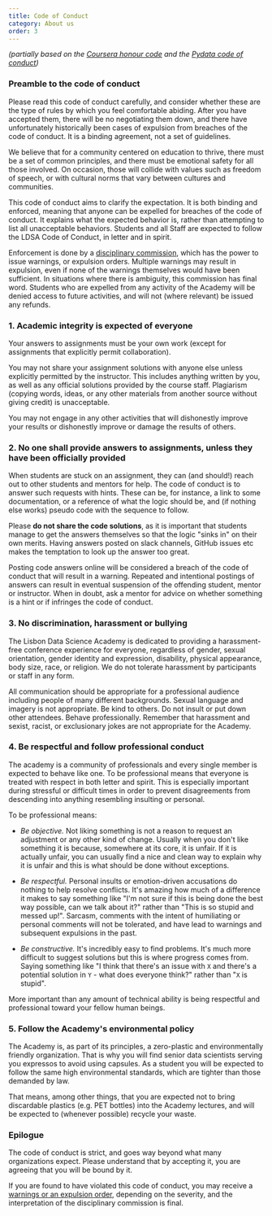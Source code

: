 ```yaml
---
title: Code of Conduct 
category: About us
order: 3
---
```


_(partially based on the [Coursera honour code](https://learner.coursera.help/hc/en-us/articles/209818863-Coursera-Honor-Code) and the [Pydata code of conduct](https://pydata.org/code-of-conduct.html))_

### Preamble to the code of conduct

Please read this code of conduct carefully, and consider whether these are the type of rules by which you feel comfortable abiding. After you have accepted them, there will be no negotiating them down, and there have unfortunately historically been cases of expulsion from breaches of the code of conduct. It is a binding agreement, not a set of guidelines. 

We believe that for a community centered on education to thrive, there must be a set of common principles, and there must be emotional safety for all those involved. On occasion, those will collide with values such as freedom of speech, or with cultural norms that vary between cultures and communities. 

This code of conduct aims to clarify the expectation. It is both binding and enforced, meaning that anyone can be expelled for breaches of the code of conduct. It explains what the expected behavior is, rather than attempting to list all unacceptable behaviors. Students and all Staff are expected to follow the LDSA Code of Conduct, in letter and in spirit. 

Enforcement is done by a [disciplinary commission](pages/Disciplinary-action#disciplinary-commission), which has the power to issue warnings, or expulsion orders. Multiple warnings may result in expulsion, even if none of the warnings themselves would have been sufficient. In situations where there is ambiguity, this commission has final word. Students who are expelled from any activity of the Academy will be denied access to future activities, and will not (where relevant) be issued any refunds. 

### 1. Academic integrity is expected of everyone 
Your answers to assignments must be your own work (except for assignments that explicitly permit collaboration).

You may not share your assignment solutions with anyone else unless explicitly permitted by the instructor. This includes anything written by you, as well as any official solutions provided by the course staff. Plagiarism (copying words, ideas, or any other materials from another source without giving credit) is unacceptable.

You may not engage in any other activities that will dishonestly improve your results or dishonestly improve or damage the results of others. 

### 2. No one shall provide answers to assignments, unless they have been officially provided 
When students are stuck on an assignment, they can (and should!) reach out to other students and mentors for help. The code of conduct is to answer such requests with hints. These can be, for instance, a link to some documentation, or a reference of what the logic should be, and (if nothing else works) pseudo code with the sequence to follow.

Please **do not share the code solutions**, as it is important that students manage to get the answers themselves so that the logic "sinks in" on their own merits. Having answers posted on slack channels, GitHub issues etc makes the temptation to look up the answer too great. 

Posting code answers online will be considered a breach of the code of conduct that will result in a warning. Repeated and intentional postings of answers can result in eventual suspension of the offending student, mentor or instructor. When in doubt, ask a mentor for advice on whether something is a hint or if infringes the code of conduct.  

### 3. No discrimination, harassment or bullying 
The Lisbon Data Science Academy is dedicated to providing a harassment-free conference experience for everyone, regardless of gender, sexual orientation, gender identity and expression, disability, physical appearance, body size, race, or religion. We do not tolerate harassment by participants or staff in any form.

All communication should be appropriate for a professional audience including people of many different backgrounds. Sexual language and imagery is not appropriate. Be kind to others. Do not insult or put down other attendees. Behave professionally. Remember that harassment and sexist, racist, or exclusionary jokes are not appropriate for the Academy. 

### 4. Be respectful and follow professional conduct

The academy is a community of professionals and every single member is expected to behave like one. To be professional means that everyone is treated with respect in both letter and spirit. This is especially important during stressful or difficult times in order to prevent disagreements from descending into anything resembling insulting or personal. 

To be professional means:

- *Be objective.* Not liking something is not a reason to request an adjustment or any other kind of change. Usually when you don't like something it is because, somewhere at its core, it is unfair. If it is actually unfair, you can usually find a nice and clean way to explain why it is unfair and this is what should be done without exceptions.

- *Be respectful.* Personal insults or emotion-driven accusations do nothing to help resolve conflicts. It's amazing how much of a difference it makes to say something like "I'm not sure if this is being done the best way possible, can we talk about it?" rather than "This is so stupid and messed up!". Sarcasm, comments with the intent of humiliating or personal comments will not be tolerated, and have lead to warnings and subsequent expulsions in the past. 

- *Be constructive.* It's incredibly easy to find problems. It's much more difficult to suggest solutions but this is where progress comes from. Saying something like "I think that there's an issue with `X` and there's a potential solution in `Y` - what does everyone think?" rather than "`X` is stupid". 

More important than any amount of technical ability is being respectful and professional toward your fellow human beings. 

### 5. Follow the Academy's environmental policy 

The Academy is, as part of its principles, a zero-plastic and environmentally friendly organization. That is why you will find senior data scientists serving you expressos to avoid using capsules. As a student you will be expected to follow the same high environmental standards, which are tighter than those demanded by law. 

That means, among other things, that you are expected not to bring discardable plastics (e.g. PET bottles) into the Academy lectures, and will be expected to (whenever possible) recycle your waste. 


### Epilogue 
The code of conduct is strict, and goes way beyond what many organizations expect. Please understand that by accepting it, you are agreeing that you will be bound by it. 

If you are found to have violated this code of conduct, you may receive a [warnings or an expulsion order](pages/Disciplinary-action#types-of-disciplinary-action), depending on the severity, and the interpretation of the disciplinary commission is final. 